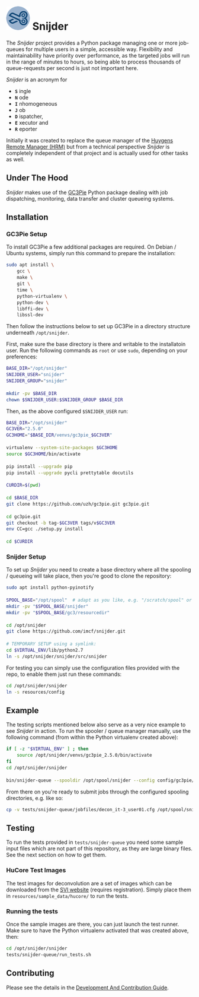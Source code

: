# ![Snijder logo][img_snijder_logo] Snijder

The _Snijder_ project provides a Python package managing one or more job-queues
for multiple users in a simple, accessible way. Flexibility and maintainability
have priority over performance, as the targeted jobs will run in the range of
minutes to hours, so being able to process thousands of queue-requests per
second is just not important here.

_Snijder_ is an acronym for
* **`S`** ingle
* **`N`** ode
* **`I`** nhomogeneous
* **`J`** ob
* **`D`** ispatcher,
* **`E`** xecutor and
* **`R`** eporter

Initially it was created to replace the queue manager of the [Huygens Remote
Manager (HRM)](http://huygens-rm.org/) but from a technical perspective
_Snijder_ is completely independent of that project and is actually used for
other tasks as well.


## Under The Hood

_Snijder_ makes use of the [GC3Pie](https://github.com/imcf/gc3pie) Python
package dealing with job dispatching, monitoring, data transfer and cluster
queueing systems.

## Installation

### GC3Pie Setup

To install GC3Pie a few additional packages are required. On Debian / Ubuntu
systems, simply run this command to prepare the installation:

```bash
sudo apt install \
    gcc \
    make \
    git \
    time \
    python-virtualenv \
    python-dev \
    libffi-dev \
    libssl-dev
```

Then follow the instructions below to set up GC3Pie in a directory structure
underneath `/opt/snijder`.

First, make sure the base directory is there and writable to the installatoin
user. Run the following commands as `root` or use `sudo`, depending on your
preferences:

```bash
BASE_DIR="/opt/snijder"
SNIJDER_USER="snijder"
SNIJDER_GROUP="snijder"

mkdir -pv $BASE_DIR
chown $SNIJDER_USER:$SNIJDER_GROUP $BASE_DIR
```

Then, as the above configured `$SNIJDER_USER` run:

```bash
BASE_DIR="/opt/snijder"
GC3VER="2.5.0"
GC3HOME="$BASE_DIR/venvs/gc3pie_$GC3VER"

virtualenv --system-site-packages $GC3HOME
source $GC3HOME/bin/activate

pip install --upgrade pip
pip install --upgrade pycli prettytable docutils

CURDIR=$(pwd)

cd $BASE_DIR
git clone https://github.com/uzh/gc3pie.git gc3pie.git

cd gc3pie.git
git checkout -b tag-$GC3VER tags/v$GC3VER
env CC=gcc ./setup.py install

cd $CURDIR
```

### Snijder Setup

To set up _Snijder_ you need to create a base directory where all the spooling /
queueing will take place, then you're good to clone the repository:

```bash
sudo apt install python-pyinotify

SPOOL_BASE="/opt/spool"  # adapt as you like, e.g. "/scratch/spool" or similar
mkdir -pv "$SPOOL_BASE/snijder"
mkdir -pv "$SPOOL_BASE/gc3/resourcedir"

cd /opt/snijder
git clone https://github.com/imcf/snijder.git

# TEMPORARY SETUP using a symlink:
cd $VIRTUAL_ENV/lib/python2.7
ln -s /opt/snijder/snijder/src/snijder
```

For testing you can simply use the configuration files provided with the repo,
to enable them just run these commands:

```bash
cd /opt/snijder/snijder
ln -s resources/config
```

## Example

The testing scripts mentioned below also serve as a very nice example to see
_Snijder_ in action. To run the spooler / queue manager manually, use the
following command (from within the Python virtualenv created above):

```bash
if [ -z "$VIRTUAL_ENV" ] ; then
    source /opt/snijder/venvs/gc3pie_2.5.0/bin/activate
fi
cd /opt/snijder/snijder

bin/snijder-queue --spooldir /opt/spool/snijder --config config/gc3pie/localhost.conf -v
```

From there on you're ready to submit jobs through the configured spooling
directories, e.g. like so:

```bash
cp -v tests/snijder-queue/jobfiles/decon_it-3_user01.cfg /opt/spool/snijder/spool/new/
```

## Testing

To run the tests provided in `tests/snijder-queue` you need some sample input
files which are not part of this repository, as they are large binary files. See
the next section on how to get them.

### HuCore Test Images

The test images for deconvolution are a set of images which can be downloaded
from the [SVI website](https://svi.nl/DemoImages) (requires registration).
Simply place them in `resources/sample_data/hucore/` to run the tests.

### Running the tests

Once the sample images are there, you can just launch the test runner. Make sure
to have the Python virtualenv activated that was created above, then:

```bash
cd /opt/snijder/snijder
tests/snijder-queue/run_tests.sh
```

## Contributing

Please see the details in the [Development And Contribution
Guide](CONTRIBUTING.md).

[img_snijder_logo]: https://raw.githubusercontent.com/imcf/snijder/master/resources/artwork/snijder-logo-blue-64.png